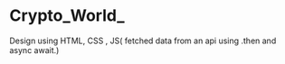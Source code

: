 # Crypto_World_
Design using HTML, CSS , JS( fetched data from an api using .then and async await.)
